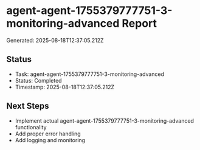 # agent-agent-1755379777751-3-monitoring-advanced Report

Generated: 2025-08-18T12:37:05.212Z

## Status
- Task: agent-agent-1755379777751-3-monitoring-advanced
- Status: Completed
- Timestamp: 2025-08-18T12:37:05.212Z

## Next Steps
- Implement actual agent-agent-1755379777751-3-monitoring-advanced functionality
- Add proper error handling
- Add logging and monitoring
